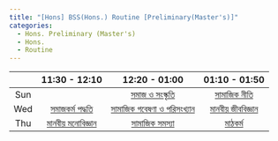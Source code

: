 ```yaml
---
title: "[Hons] BSS(Hons.) Routine [Preliminary(Master's)]"
categories:
  - Hons. Preliminary (Master's)
  - Hons.
  - Routine
---
```


| |11:30 - 12:10|12:20 - 01:00|01:10 - 01:50|
|:---:|:---:|:---:|:---:|
| Sun | |[সমাজ ও সংস্কৃতি][Anjana]|[সামাজিক নীতি][Murshida]|
| Wed |[সমাজকর্ম পদ্ধতি][Pervin]|[সামাজিক গবেষণা ও পরিসংখ্যান][Pervin]|[মানবীয় জীববিজ্ঞান][Rajia]|
| Thu |[মানবীয় মনোবিজ্ঞান][Sushoma]|[সামাজিক সমস্যা][Kajoil]|[মাঠকর্ম][Pervin]|

[Kajoil]: https://us04web.zoom.us/j/2313330413?pwd=YXBaeTllSHplazVEd3RsQ25KYzlVQT09
[Murshida]: https://us04web.zoom.us/j/3382432996?pwd=TlFRdUZkNVRCUGFvNnFEMWJpeUMwUT09
[Rajia]: https://us04web.zoom.us/j/2454783175?pwd=eHEyUHRucGk4TUU1YXFnSWMvSTVRUT09
[Pervin]: https://us04web.zoom.us/j/2926220326?pwd=bG1iVkQwL05DeEFpS09JUktPcy9Jdz09
[Anjana]: https://us04web.zoom.us/j/79709827994?pwd=M3dGQlRESldheDJXZzlZVmRzeitQZz09
[Sushoma]: none
